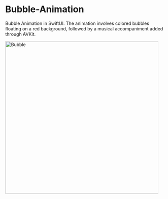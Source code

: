 # Bubble-Animation

Bubble Animation in SwiftUI. 
The animation involves colored bubbles floating on a red background, followed by a musical accompaniment added through AVKit.

<img width="482" alt="Bubble" src="https://user-images.githubusercontent.com/83018377/161706249-aa5ca0e0-7e5d-4ca3-b635-08a74882439a.png">
